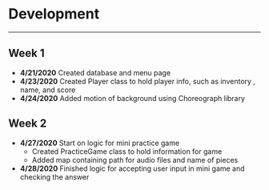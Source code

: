 # Development

---
## Week 1 ##
- **4/21/2020** Created database and menu page
- **4/23/2020** Created Player class to hold player info, such as inventory
, name, and score
- **4/24/2020** Added motion of background using Choreograph library

## Week 2 ## 
- **4/27/2020** Start on logic for mini practice game
    - Created PracticeGame class to hold information for game
    - Added map containing path for audio files and name of pieces
- **4/28/2020** Finished logic for accepting user input in mini game and
 checking the answer